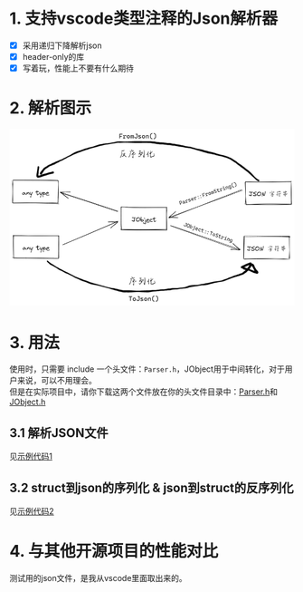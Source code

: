 # 1. 支持vscode类型注释的Json解析器
- [x] 采用递归下降解析json  
- [x] header-only的库  
- [x] 写着玩，性能上不要有什么期待  
# 2. 解析图示
![示例.svg](images/exp.png)
# 3. 用法
使用时，只需要 include 一个头文件：`Parser.h`，JObject用于中间转化，对于用户来说，可以不用理会。  
但是在实际项目中，请你下载这两个文件放在你的头文件目录中：[Parser.h](./include/Parser.h)和 [JObject.h](./include/JObject.h) 
## 3.1 解析JSON文件
见[示例代码1](./src/test_Json_Parser.cpp)
## 3.2 struct到json的序列化 & json到struct的反序列化
见[示例代码2](./src/test_serialize.cpp)
# 4. 与其他开源项目的性能对比
测试用的json文件，是我从vscode里面取出来的。